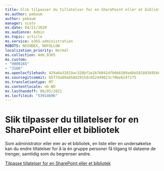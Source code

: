 ```yaml
---
title: Slik tilpasser du tillatelser for en SharePoint eller et bibliotek
ms.author: pebaum
author: pebaum
manager: scotv
ms.date: 04/21/2020
ms.audience: Admin
ms.topic: article
ms.service: o365-administration
ROBOTS: NOINDEX, NOFOLLOW
localization_priority: Normal
ms.collection: Adm_O365
ms.custom:
- "9000165"
- "3166"
ms.openlocfilehash: 429a0a32819ac320bf1e1b76041dfb666109adbb5818836956663ca98797a462
ms.sourcegitcommit: b5f7da89a650d2915dc652449623c78be6247175
ms.translationtype: MT
ms.contentlocale: nb-NO
ms.lasthandoff: 08/05/2021
ms.locfileid: "53914696"
---
```

# <a name="how-to-customize-permissions-for-a-sharepoint-list-or-library"></a>Slik tilpasser du tillatelser for en SharePoint eller et bibliotek

Som administrator eller eier av et bibliotek, en liste eller en undersøkelse kan du endre tillatelser for å la én gruppe personer få tilgang til dataene de trenger, samtidig som du begrenser andre.

[Tilpasse tillatelser for en SharePoint eller et bibliotek](https://support.office.com/article/customize-permissions-for-a-sharepoint-list-or-library-02d770f3-59eb-4910-a608-5f84cc297782)
